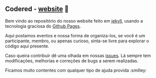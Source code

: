 ## Codered - [website](http://codered.online/) :tada:


Bem vindo ao repositório do nosso website feito em [jekyll](https://jekyllrb.com/), usando a tecnologia graciosa do [Github Pages](https://pages.github.com/).

Aqui postamos eventos e nossa forma de organiza-los, se você é um participante, membro, ou apenas curioso, sinta-se livre para explorar o código aqui presente. 

Caso queira contribuir dê uma olhada em nossas [issues](https://github.com/codered-co/codered-co.github.io/issues). Lá sempre tem modificações, melhorias e correções de bugs a serem realizadas.

 Ficamos muito contentes com qualquer tipo de ajuda provida :smilley: